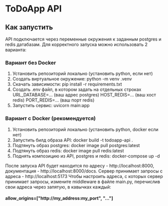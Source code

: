 # ToDoApp API
## Как запустить
API подключается через переменные окружения к заданным postgres и redis датабазам.
Для корректного запуска можно использовать 2 варианта:
### Вариант без Docker
1. Установить репозиторий локально (установить python, если нет)
2. Создать виртуальное окружение: python -m venv .venv
3. Скачать зависимости: pip install -r requirements.txt
4. Создать .env файл, в котором задать на отдельных строках
   URL_DATABASE=... (ваш адрес postgres)
   HOST_REDIS=... (ваш хост redis)
   PORT_REDIS=... (ваш порт redis)
5. Запустить сервис: uvicorn main:app

### Вариант с Docker (рекомендуется)
1. Установить репозиторий локально (установить python, docker если нет)
2. Запустить билд образа API: docker build -t todoapp-api .
3. Подтянуть образ postgres: docker image pull postgres:latest
4. Подтянуть образ redis: docker image pull redis:latest
5. Поднять композицию из API, postgres и redis: docker-compose up -d

После запуска API будет находится по адресу - http://localhost:8000, документация - http://localhost:8000/docs. Сервер принимает запросы с адреса - http://localhost:5173
Чтобы настроить адреса, с которых сервер принимает запросы, измените middleware в файле main.py, перечислив свои адреса через запятую, в кавычках каждый:
#### allow_origins=["http://my_address:my_port", "..."]
